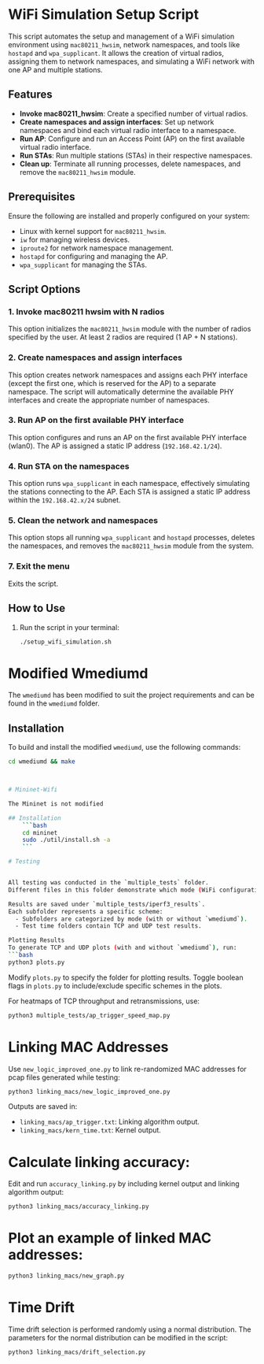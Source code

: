 

# WiFi Simulation Setup Script

This script automates the setup and management of a WiFi simulation environment using `mac80211_hwsim`, network namespaces, and tools like `hostapd` and `wpa_supplicant`. It allows the creation of virtual radios, assigning them to network namespaces, and simulating a WiFi network with one AP and multiple stations.

## Features

- **Invoke mac80211_hwsim**: Create a specified number of virtual radios.
- **Create namespaces and assign interfaces**: Set up network namespaces and bind each virtual radio interface to a namespace.
- **Run AP**: Configure and run an Access Point (AP) on the first available virtual radio interface.
- **Run STAs**: Run multiple stations (STAs) in their respective namespaces.
- **Clean up**: Terminate all running processes, delete namespaces, and remove the `mac80211_hwsim` module.

## Prerequisites

Ensure the following are installed and properly configured on your system:

- Linux with kernel support for `mac80211_hwsim`.
- `iw` for managing wireless devices.
- `iproute2` for network namespace management.
- `hostapd` for configuring and managing the AP.
- `wpa_supplicant` for managing the STAs.

## Script Options

### 1. Invoke mac80211 hwsim with N radios

This option initializes the `mac80211_hwsim` module with the number of radios specified by the user. At least 2 radios are required (1 AP + N stations).

### 2. Create namespaces and assign interfaces

This option creates network namespaces and assigns each PHY interface (except the first one, which is reserved for the AP) to a separate namespace. The script will automatically determine the available PHY interfaces and create the appropriate number of namespaces.

### 3. Run AP on the first available PHY interface

This option configures and runs an AP on the first available PHY interface (wlan0). The AP is assigned a static IP address (`192.168.42.1/24`).

### 4. Run STA on the namespaces

This option runs `wpa_supplicant` in each namespace, effectively simulating the stations connecting to the AP. Each STA is assigned a static IP address within the `192.168.42.x/24` subnet.

### 5. Clean the network and namespaces

This option stops all running `wpa_supplicant` and `hostapd` processes, deletes the namespaces, and removes the `mac80211_hwsim` module from the system.

### 7. Exit the menu

Exits the script.

## How to Use

1. Run the script in your terminal:

   ```bash
   ./setup_wifi_simulation.sh
   ```

# Modified Wmediumd

The `wmediumd` has been modified to suit the project requirements and can be found in the `wmediumd` folder.

## Installation

 To build and install the modified `wmediumd`, use the following commands:

```bash
cd wmediumd && make



# Mininet-Wifi

The Mininet is not modified

## Installation 
	```bash
	cd mininet
	sudo ./util/install.sh -a
	```

# Testing


All testing was conducted in the `multiple_tests` folder.
Different files in this folder demonstrate which mode (WiFi configuration 'a' or 'n') needs to be emulated.

Results are saved under `multiple_tests/iperf3_results`.
Each subfolder represents a specific scheme:
  - Subfolders are categorized by mode (with or without `wmediumd`).
  - Test time folders contain TCP and UDP test results.

Plotting Results
To generate TCP and UDP plots (with and without `wmediumd`), run:
```bash
python3 plots.py
```
Modify `plots.py` to specify the folder for plotting results.
Toggle boolean flags in `plots.py` to include/exclude specific schemes in the plots.

For heatmaps of TCP throughput and retransmissions, use:
```bash
python3 multiple_tests/ap_trigger_speed_map.py
```
# Linking MAC Addresses
Use `new_logic_improved_one.py` to link re-randomized MAC addresses for pcap files generated while testing:
```bash
python3 linking_macs/new_logic_improved_one.py
```

 Outputs are saved in:
  - `linking_macs/ap_trigger.txt`: Linking algorithm output.
  - `linking_macs/kern_time.txt`: Kernel output.

# Calculate linking accuracy:
 Edit and run `accuracy_linking.py` by including kernel output and linking algorithm output:
```bash
python3 linking_macs/accuracy_linking.py
```

# Plot an example of linked MAC addresses:
```bash
python3 linking_macs/new_graph.py
```

# Time Drift

Time drift selection is performed randomly using a normal distribution. The parameters for the normal distribution can be modified in the script:

```bash
python3 linking_macs/drift_selection.py
```









